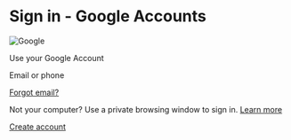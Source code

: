 # Sign in - Google Accounts

![Google](https://ssl.gstatic.com/images/branding/googlelogo/2x/googlelogo\_color\_74x24dp.png)

Use your Google Account

Email or phone

[Forgot email?](.gitbook/assets/usernamerecovery)

Not your computer? Use a private browsing window to sign in. [Learn more](https://support.google.com/accounts?p=signin\_privatebrowsing\&hl=en-US)

[Create account](.gitbook/assets/SignUp)
